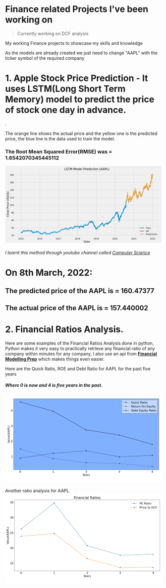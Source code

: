 # Finance related Projects I've been working on

> Currently working on DCF analysis

My working Finance projects to showcase my skills and knowledge

As the models are already created we just need to change "AAPL" with the ticker symbol of the required company

# 1. Apple Stock Price Prediction - It uses LSTM(Long Short Term Memory) model to predict the price of stock one day in advance.
.

The orange line shows the actual price and the yellow one is the predicted price, the blue line is the data used to train the model.

### The Root Mean Squared Error(RMSE) was = 1.6542070345445112 
![](img/pred_aaplc.png)
###### I learnt this method through youtube channel called [Computer Science](https://www.youtube.com/c/ComputerSciencecompsci112358)

# On 8th March, 2022:
## The predicted price of the AAPL is = 160.47377
## The actual price of the AAPL is = 157.440002


# 2. Financial Ratios Analysis. 

Here are some examples of the Financial Ratios Analysis done in python, 
Python makes it very easy to practically retrieve any financial ratio of any company within minutes for any company,
I also use an api from **[Financial Modelling Prep](https://site.financialmodelingprep.com/developer/docs)** which makes things even easier.

Here are the Quick Ratio, ROE and Debt Ratio for AAPL for the past five years
##### Where 0 is now and 4 is five years in the past.
![](img/finratios_1.png)

Another ratio analysis for AAPL.
![](img/finratios_2.png)
